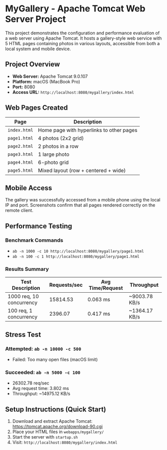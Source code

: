 
#  MyGallery - Apache Tomcat Web Server Project

This project demonstrates the configuration and performance evaluation of a web server using Apache Tomcat. It hosts a gallery-style web service with 5 HTML pages containing photos in various layouts, accessible from both a local system and mobile device.

## Project Overview

- **Web Server:** Apache Tomcat 9.0.107  
- **Platform:** macOS (MacBook Pro)  
- **Port:** 8080  
- **Access URL:** `http://localhost:8080/mygallery/index.html`

## Web Pages Created

| Page         | Description                        |
|--------------|------------------------------------|
| `index.html` | Home page with hyperlinks to other pages |
| `page1.html` | 4 photos (2x2 grid)                |
| `page2.html` | 2 photos in a row                  |
| `page3.html` | 1 large photo                      |
| `page4.html` | 6-photo grid                       |
| `page5.html` | Mixed layout (row + centered + wide) |

## Mobile Access

The gallery was successfully accessed from a mobile phone using the local IP and port. Screenshots confirm that all pages rendered correctly on the remote client.

## Performance Testing

### Benchmark Commands

- `ab -n 1000 -c 10 http://localhost:8080/mygallery/page1.html`
- `ab -n 100 -c 1 http://localhost:8080/mygallery/page1.html`

### Results Summary

| Test Description            | Requests/sec | Avg Time/Request | Throughput |
|----------------------------|--------------|------------------|------------|
| 1000 req, 10 concurrency   | 15814.53     | 0.063 ms         | ~9003.78 KB/s |
| 100 req, 1 concurrency     | 2396.07      | 0.417 ms         | ~1364.17 KB/s |

## Stress Test

### Attempted: `ab -n 10000 -c 500`  
- Failed: Too many open files (macOS limit)

### Succeeded: `ab -n 5000 -c 100`  
- 26302.78 req/sec  
- Avg request time: 3.802 ms  
- Throughput: ~14975.12 KB/s  


##  Setup Instructions (Quick Start)

1. Download and extract Apache Tomcat: https://tomcat.apache.org/download-90.cgi
2. Place your HTML files in `webapps/mygallery/`
3. Start the server with `startup.sh`
4. Visit: `http://localhost:8080/mygallery/index.html` 

